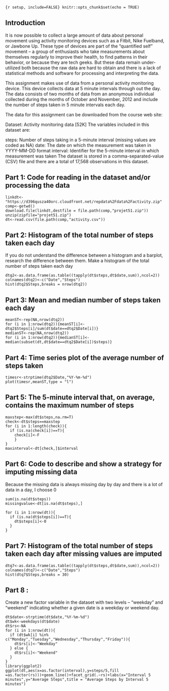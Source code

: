 `{r setup, include=FALSE} knitr::opts_chunk$set(echo = TRUE)`

Introduction
------------

It is now possible to collect a large amount of data about personal
movement using activity monitoring devices such as a Fitbit, Nike
Fuelband, or Jawbone Up. These type of devices are part of the
“quantified self” movement – a group of enthusiasts who take
measurements about themselves regularly to improve their health, to find
patterns in their behavior, or because they are tech geeks. But these
data remain under-utilized both because the raw data are hard to obtain
and there is a lack of statistical methods and software for processing
and interpreting the data.

This assignment makes use of data from a personal activity monitoring
device. This device collects data at 5 minute intervals through out the
day. The data consists of two months of data from an anonymous
individual collected during the months of October and November, 2012 and
include the number of steps taken in 5 minute intervals each day.

The data for this assignment can be downloaded from the course web site:

Dataset: Activity monitoring data \[52K\] The variables included in this
dataset are:

steps: Number of steps taking in a 5-minute interval (missing values are
coded as NA) date: The date on which the measurement was taken in
YYYY-MM-DD format interval: Identifier for the 5-minute interval in
which measurement was taken The dataset is stored in a
comma-separated-value (CSV) file and there are a total of 17,568
observations in this dataset.

Part 1: Code for reading in the dataset and/or processing the data
------------------------------------------------------------------

``` {r}
linkdt<-"https://d396qusza40orc.cloudfront.net/repdata%2Fdata%2Factivity.zip"
comp<-getwd()
download.file(linkdt,destfile = file.path(comp,"projet51.zip"))
unzip(zipfile="projet51.zip")
dt<-read.csv(file.path(comp,"activity.csv"))
```

Part 2: Histogram of the total number of steps taken each day
-------------------------------------------------------------

If you do not understand the difference between a histogram and a
barplot, research the difference between them. Make a histogram of the
total number of steps taken each day

``` {r}
dtq2<-as.data.frame(as.table((tapply(dt$steps,dt$date,sum)),ncol=2))
colnames(dtq2)<-c("Date","Steps")
hist(dtq2$Steps,breaks = nrow(dtq2))
```

Part 3: Mean and median number of steps taken each day
------------------------------------------------------

``` {r}
meanST<-rep(NA,nrow(dtq2))
for (i in 1:nrow(dtq2)){meanST[i]<-dtq2$Steps[i]/sum(dt$date==dtq2$Date[i])}
medianST<-rep(NA,nrow(dtq2))
for (i in 1:nrow(dtq2)){medianST[i]<-median(subset(dt,dt$date==dtq2$Date[i])$steps)}
```

Part 4: Time series plot of the average number of steps taken
-------------------------------------------------------------

``` {r}
timesr<-strptime(dtq2$Date,"%Y-%m-%d")
plot(timesr,meanST,type = "l")
```

Part 5: The 5-minute interval that, on average, contains the maximum number of steps
------------------------------------------------------------------------------------

``` {r}
maxstep<-max(dt$steps,na.rm=T)
check<-dt$steps==maxstep
for (i in 1:length(check)){
  if (is.na(check[i])==T){
    check[i]<-F
    }
}
maxinterval<-dt[check,]$interval
```

Part 6: Code to describe and show a strategy for imputing missing data
----------------------------------------------------------------------

Because the missing data is always missing day by day and there is a lot
of data in a day, I choose 0

``` {r}
sum(is.na(dt$steps))
missingvalue<-dt[is.na(dt$steps),]

for (i in 1:nrow(dt)){
  if (is.na(dt$steps[i])==T){
    dt$steps[i]<-0
  }
}
```

Part 7: Histogram of the total number of steps taken each day after missing values are imputed
----------------------------------------------------------------------------------------------

``` {r}
dtq7<-as.data.frame(as.table((tapply(dt$steps,dt$date,sum)),ncol=2))
colnames(dtq7)<-c("Date","Steps")
hist(dtq7$Steps,breaks = 30)
```

Part 8 :
--------

Create a new factor variable in the dataset with two levels – “weekday”
and “weekend” indicating whether a given date is a weekday or weekend
day.

``` {r}
dt$date<-strptime(dt$date,"%Y-%m-%d")
dt$wk<-weekdays(dt$date)
dt$rs<-NA
for (i in 1:nrow(dt)){
  if (dt$wk[i] %in% c("Monday","Tuesday","Wednesday","Thursday","Friday")){
    dt$rs[i]<-"Weekday"
  } else {
    dt$rs[i]<-"Weekend"
  }
}
library(ggplot2)
ggplot(dt,aes(x=as.factor(interval),y=steps/5,fill =as.factor(rs)))+geom_line()+facet_grid(.~rs)+labs(x="Interval 5 minutes",y="Average Steps",title = "Average Steps by Interval 5 minutes")
```
